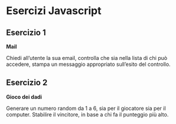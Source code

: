 Esercizi Javascript
===

## Esercizio 1

**Mail**

Chiedi all’utente la sua email,
controlla che sia nella lista di chi può accedere,
stampa un messaggio appropriato sull’esito del controllo.

## Esercizio 2

**Gioco dei dadi**

Generare un numero random da 1 a 6, sia per il giocatore sia per il computer.
Stabilire il vincitore, in base a chi fa il punteggio più alto.














